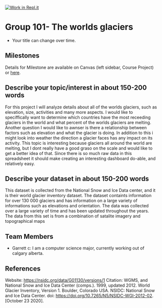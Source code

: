 [![Work in Repl.it](https://classroom.github.com/assets/work-in-replit-14baed9a392b3a25080506f3b7b6d57f295ec2978f6f33ec97e36a161684cbe9.svg)](https://classroom.github.com/online_ide?assignment_repo_id=312186&assignment_repo_type=GroupAssignmentRepo)
# Group 101- The worlds glaciers

- Your title can change over time.

## Milestones

Details for Milestone are available on Canvas (left sidebar, Course Project) or [here](https://firas.moosvi.com/courses/data301/project/milestone01.html).

## Describe your topic/interest in about 150-200 words

For this project I will analyze details about all of the worlds glaciers, such as elevation, size, activities and many more aspects. I would like to speciffically want to determine which countries have the most receeding glaciers in the world and what percent of the worlds glaciers are melting. Another question I would like to awnser is there a relationship between factors such as elevation and what the glacier is doing. In addition to this i might look into weather the direction a glacier faces has any impact on its activity. This topic is interesting because glaciers all around the world are melting, but I dont really have a good graso on the scale and would like to get a better idea of that. Since there is so much raw data in this spreadsheet it should make creating an interesting dashboard do-able, and relatively easy.

## Describe your dataset in about 150-200 words

This dataset is collected from the National Snow and Ice Data center, and it is their world glacier inventory dataset. The dataset containts information for over 130 000 glaciers and has information on a large variety of informations such as elevations and orientation. The data was collected over a large variety of time and has been updated throughout the years. The data from this set is from a combination of satalite imagery and topographical maps

## Team Members

- Garrett c: I am a computer science major, currently working out of calgary alberta.


## References
Website:
	https://nsidc.org/data/G01130/versions/1
Citation:
WGMS, and National Snow and Ice Data Center (comps.). 1999, updated 2012. World Glacier Inventory, Version 1. Boulder, Colorado USA. NSIDC: National Snow and Ice Data Center. doi: https://doi.org/10.7265/N5/NSIDC-WGI-2012-02. [October 23 2020].